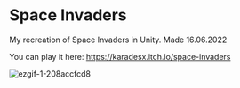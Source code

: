 # Space Invaders
My recreation of Space Invaders in Unity. Made 16.06.2022

 You can play it here: https://karadesx.itch.io/space-invaders

![ezgif-1-208accfcd8](https://user-images.githubusercontent.com/487231/175949879-119a5e22-4c2b-4cd6-b834-01c6a3ab610f.gif)
